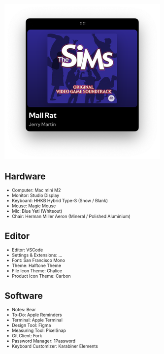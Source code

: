<div align="center">
  <img src="picture.png" align="center" alt="Logo" />
</div>

# Hardware
* Computer: Mac mini M2
* Monitor: Studio Display
* Keyboard: HHKB Hybrid Type-S (Snow / Blank)
* Mouse: Magic Mouse
* Mic: Blue Yeti (Whiteout)
* Chair: Herman Miller Aeron (Mineral / Polished Aluminium)

# Editor
* Editor: VSCode
* Settings & Extensions: ...
* Font: San Francisco Mono
* Theme: Halftone Theme
* File Icon Theme: Chalice
* Product Icon Theme: Carbon

# Software
* Notes: Bear
* To-Do: Apple Reminders
* Terminal: Apple Terminal
* Design Tool: Figma
* Measuring Tool: PixelSnap
* Git Client: Fork
* Password Manager: 1Password
* Keyboard Customizer: Karabiner Elements
